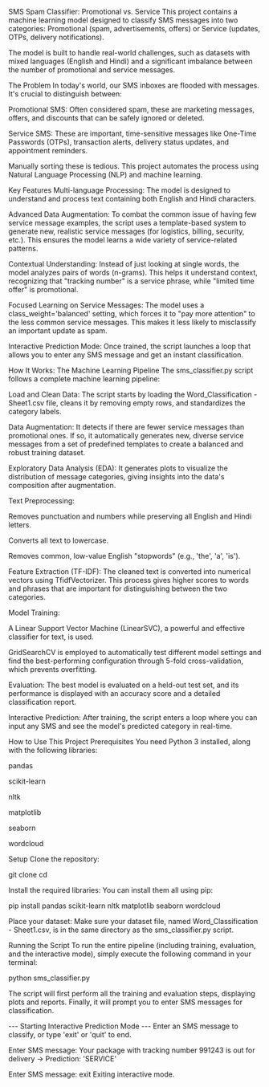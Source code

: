 SMS Spam Classifier: Promotional vs. Service
This project contains a machine learning model designed to classify SMS messages into two categories: Promotional (spam, advertisements, offers) or Service (updates, OTPs, delivery notifications).

The model is built to handle real-world challenges, such as datasets with mixed languages (English and Hindi) and a significant imbalance between the number of promotional and service messages.

The Problem
In today's world, our SMS inboxes are flooded with messages. It's crucial to distinguish between:

Promotional SMS: Often considered spam, these are marketing messages, offers, and discounts that can be safely ignored or deleted.

Service SMS: These are important, time-sensitive messages like One-Time Passwords (OTPs), transaction alerts, delivery status updates, and appointment reminders.

Manually sorting these is tedious. This project automates the process using Natural Language Processing (NLP) and machine learning.

Key Features
Multi-language Processing: The model is designed to understand and process text containing both English and Hindi characters.

Advanced Data Augmentation: To combat the common issue of having few service message examples, the script uses a template-based system to generate new, realistic service messages (for logistics, billing, security, etc.). This ensures the model learns a wide variety of service-related patterns.

Contextual Understanding: Instead of just looking at single words, the model analyzes pairs of words (n-grams). This helps it understand context, recognizing that "tracking number" is a service phrase, while "limited time offer" is promotional.

Focused Learning on Service Messages: The model uses a class_weight='balanced' setting, which forces it to "pay more attention" to the less common service messages. This makes it less likely to misclassify an important update as spam.

Interactive Prediction Mode: Once trained, the script launches a loop that allows you to enter any SMS message and get an instant classification.

How It Works: The Machine Learning Pipeline
The sms_classifier.py script follows a complete machine learning pipeline:

Load and Clean Data: The script starts by loading the Word_Classification - Sheet1.csv file, cleans it by removing empty rows, and standardizes the category labels.

Data Augmentation: It detects if there are fewer service messages than promotional ones. If so, it automatically generates new, diverse service messages from a set of predefined templates to create a balanced and robust training dataset.

Exploratory Data Analysis (EDA): It generates plots to visualize the distribution of message categories, giving insights into the data's composition after augmentation.

Text Preprocessing:

Removes punctuation and numbers while preserving all English and Hindi letters.

Converts all text to lowercase.

Removes common, low-value English "stopwords" (e.g., 'the', 'a', 'is').

Feature Extraction (TF-IDF): The cleaned text is converted into numerical vectors using TfidfVectorizer. This process gives higher scores to words and phrases that are important for distinguishing between the two categories.

Model Training:

A Linear Support Vector Machine (LinearSVC), a powerful and effective classifier for text, is used.

GridSearchCV is employed to automatically test different model settings and find the best-performing configuration through 5-fold cross-validation, which prevents overfitting.

Evaluation: The best model is evaluated on a held-out test set, and its performance is displayed with an accuracy score and a detailed classification report.

Interactive Prediction: After training, the script enters a loop where you can input any SMS and see the model's predicted category in real-time.

How to Use This Project
Prerequisites
You need Python 3 installed, along with the following libraries:

pandas

scikit-learn

nltk

matplotlib

seaborn

wordcloud

Setup
Clone the repository:

git clone <your-repository-url>
cd <your-repository-directory>

Install the required libraries:
You can install them all using pip:

pip install pandas scikit-learn nltk matplotlib seaborn wordcloud

Place your dataset:
Make sure your dataset file, named Word_Classification - Sheet1.csv, is in the same directory as the sms_classifier.py script.

Running the Script
To run the entire pipeline (including training, evaluation, and the interactive mode), simply execute the following command in your terminal:

python sms_classifier.py

The script will first perform all the training and evaluation steps, displaying plots and reports. Finally, it will prompt you to enter SMS messages for classification.

--- Starting Interactive Prediction Mode ---
Enter an SMS message to classify, or type 'exit' or 'quit' to end.

Enter SMS message: Your package with tracking number 991243 is out for delivery
-> Prediction: 'SERVICE'

Enter SMS message: exit
Exiting interactive mode.

